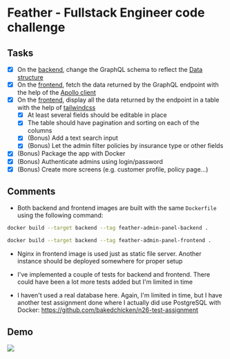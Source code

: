 # Feather - Fullstack Engineer code challenge

## Tasks

- [x] On the [backend](./backend), change the GraphQL schema to reflect the [Data structure](#Data-structure)
- [x] On the [frontend](./frontend), fetch the data returned by the GraphQL endpoint with the help of the [Apollo client](https://www.apollographql.com)
- [x] On the [frontend](./frontend), display all the data returned by the endpoint in a table with the help of [tailwindcss](https://tailwindcss.com)
  - [x] At least several fields should be editable in place
  - [x] The table should have pagination and sorting on each of the columns
  - [x] (Bonus) Add a text search input
  - [x] (Bonus) Let the admin filter policies by insurance type or other fields
- [x] (Bonus) Package the app with Docker
- [x] (Bonus) Authenticate admins using login/password
- [x] (Bonus) Create more screens (e.g. customer profile, policy page…)

## Comments

- Both backend and frontend images are built with the same `Dockerfile` using the following command:

```bash
docker build --target backend --tag feather-admin-panel-backend .

docker build --target backend --tag feather-admin-panel-frontend .
```

- Nginx in frontend image is used just as static file server. Another instance should be deployed somewhere for proper setup

- I've implemented a couple of tests for backend and frontend. There could have been a lot more tests added but I'm limited in time

- I haven't used a real database here. Again, I'm limited in time, but I have another test assignment done where I actually did use PostgreSQL with Docker: https://github.com/bakedchicken/n26-test-assignment

## Demo

![](demo.gif)
